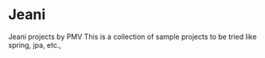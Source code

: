 # Jeani
Jeani projects by PMV
This is a collection of sample projects to be tried like spring, jpa, etc.,
